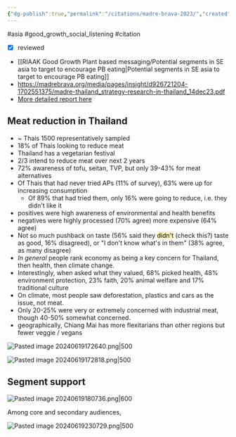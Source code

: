 ```yaml
---
{"dg-publish":true,"permalink":"/citations/madre-brava-2023/","created":"2024-06-19T17:26:39.396+01:00","updated":"2025-09-28T23:41:48.078+01:00"}
---
```


#asia  #good_growth_social_listening #citation 

- [x] reviewed

- [[RIAAK Good Growth Plant based messaging/Potential segments in SE asia to target to encourage PB eating\|Potential segments in SE asia to target to encourage PB eating]]
- https://madrebrava.org/media/pages/insight/d926721204-1702551375/madre-thailand_strategy-research-in-thailand_14dec23.pdf
- [More detailed report here](https://madrebrava.org/media/pages/insight/two-thirds-of-thais-want-to-reduce-meat-consumption-and-replace-it-with-alternative-and-or-conventional-plant-based-proteins-for/f9e592fd7d-1710860046/madre-brava_thailand_protein-transition-audience-research_macrh-2024.pdf)

## Meat reduction in Thailand
- ~ Thais 1500 representatively sampled
- 18% of Thais looking to reduce meat
- Thailand has a vegetarian festival
- 2/3 intend to reduce meat over next 2 years
- 72% awareness of tofu, seitan, TVP, but only 39-43% for meat alternatives
- Of Thais that had never tried APs (11% of survey), 63% were up for increasing consumption
	- Of 89% that had tried them, only 16% were going to reduce, i.e. they didn't like it
- positives were high awareness of environmental and health benefits
- negatives were highly processed (70% agree) more expensive (64% agree)
- Not so much pushback on taste (56% said they <mark style="background: #FFF3A3A6;">didn't</mark> (check this?) taste as good, 16% disagreed), or "I don't know what's in them" (38% agree, as many disagree)
- *In general* people rank economy as being a key concern for Thailand, then health, then climate change.
- Interestingly, when asked what they valued, 68% picked health, 48% environment protection, 23% faith, 20% animal welfare and 17% traditional culture
- On climate, most people saw deforestation, plastics and cars as the issue, not meat.
- Only 20-25% were very or extremely concerned with industrial meat, though 40-50% somewhat concerned.
- geographically, Chiang Mai has more flexitarians than other regions but fewer veggie / vegans

![Pasted image 20240619172640.png|500](/img/user/Pasted%20image%2020240619172640.png)

![Pasted image 20240619172818.png|500](/img/user/Pasted%20image%2020240619172818.png)

## Segment support
![Pasted image 20240619180736.png|600](/img/user/Pasted%20image%2020240619180736.png)

Among core and secondary audiences, 

![Pasted image 20240619230729.png|500](/img/user/Pasted%20image%2020240619230729.png)